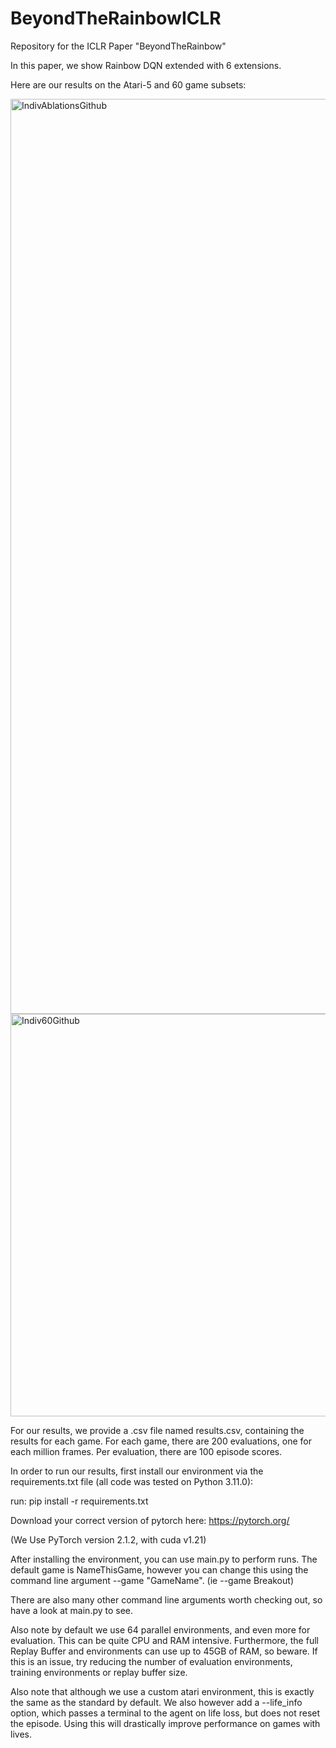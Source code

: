 # BeyondTheRainbowICLR
Repository for the ICLR Paper "BeyondTheRainbow"

In this paper, we show Rainbow DQN extended with 6 extensions.

Here are our results on the Atari-5 and 60 game subsets:

<img width="1464" alt="IndivAblationsGithub" src="https://github.com/user-attachments/assets/5006518b-24e8-48da-94bb-a3f7b595c361">
<img width="644" alt="Indiv60Github" src="https://github.com/user-attachments/assets/40d9fdcd-f648-4f6e-816e-6e5ebd3053c3">

For our results, we provide a .csv file named results.csv, containing the results for each game. For each game, there are 200 evaluations, one for each million frames. Per evaluation, there are 100 episode scores.

In order to run our results, first install our environment via the requirements.txt file (all code was tested on Python 3.11.0):

run: pip install -r requirements.txt

Download your correct version of pytorch here: https://pytorch.org/

(We Use PyTorch version 2.1.2, with cuda v1.21)

After installing the environment, you can use main.py to perform runs. The default game is NameThisGame, however you can change this using the command line argument --game "GameName". (ie --game Breakout)

There are also many other command line arguments worth checking out, so have a look at main.py to see.

Also note by default we use 64 parallel environments, and even more for evaluation. This can be quite CPU and RAM intensive.
Furthermore, the full Replay Buffer and environments can use up to 45GB of RAM, so beware. If this is an issue, try reducing the number of evaluation environments, training environments or replay buffer size.

Also note that although we use a custom atari environment, this is exactly the same as the standard by default. We also however add a --life_info option, which passes a terminal to the agent on life loss, but does not reset the episode. Using this will drastically improve performance on games with lives.
